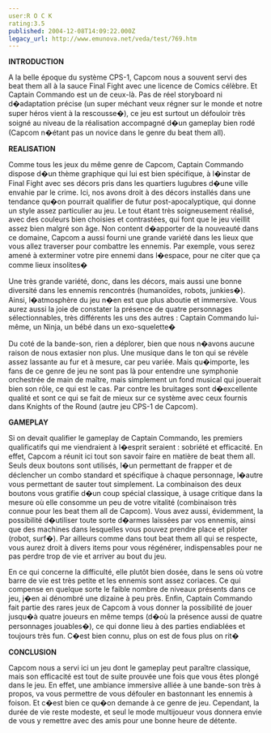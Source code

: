 ```yaml
---
user:R O C K
rating:3.5
published: 2004-12-08T14:09:22.000Z
legacy_url: http://www.emunova.net/veda/test/769.htm
---
```

**INTRODUCTION**  

  

A la belle époque du système CPS-1, Capcom nous a souvent servi des beat them all à la sauce Final Fight avec une licence de Comics célèbre. Et Captain Commando est un de ceux-là. Pas de réel storyboard ni d�adaptation précise (un super méchant veux régner sur le monde et notre super héros vient à la rescousse�), ce jeu est surtout un défouloir très soigné au niveau de la réalisation accompagné d�un gameplay bien rodé (Capcom n�étant pas un novice dans le genre du beat them all).  

  

**REALISATION**  

  

Comme tous les jeux du même genre de Capcom, Captain Commando dispose d�un thème graphique qui lui est bien spécifique, à l�instar de Final Fight avec ses décors pris dans les quartiers lugubres d�une ville envahie par le crime. Ici, nos avons droit à des décors installés dans une tendance qu�on pourrait qualifier de futur post-apocalyptique, qui donne un style assez particulier au jeu. Le tout étant très soigneusement réalisé, avec des couleurs bien choisies et contrastées, qui font que le jeu vieillit assez bien malgré son âge. Non content d�apporter de la nouveauté dans ce domaine, Capcom a aussi fourni une grande variété dans les lieux que vous allez traverser pour combattre les ennemis. Par exemple, vous serez amené à exterminer votre pire ennemi dans l�espace, pour ne citer que ça comme lieux insolites�  

Une très grande variété, donc, dans les décors, mais aussi une bonne diversité dans les ennemis rencontrés (humanoïdes, robots, junkies�). Ainsi, l�atmosphère du jeu n�en est que plus aboutie et immersive. Vous aurez aussi la joie de constater la présence de quatre personnages sélectionnables, très différents les uns des autres : Captain Commando lui-même, un Ninja, un bébé dans un exo-squelette�  

Du coté de la bande-son, rien a déplorer, bien que nous n�avons aucune raison de nous extasier non plus. Une musique dans le ton qui se révèle assez lassante au fur et à mesure, car peu variée. Mais qu�importe, les fans de ce genre de jeu ne sont pas là pour entendre une symphonie orchestrée de main de maître, mais simplement un fond musical qui jouerait bien son rôle, ce qui est le cas. Par contre les bruitages sont d�excellente qualité et sont ce qui se fait de mieux sur ce système avec ceux fournis dans Knights of the Round (autre jeu CPS-1 de Capcom).  

  

**GAMEPLAY**  

  

Si on devait qualifier le gameplay de Captain Commando, les premiers qualificatifs qui me viendraient à l�esprit seraient : sobriété et efficacité. En effet, Capcom a réunit ici tout son savoir faire en matière de beat them all. Seuls deux boutons sont utilisés, l�un permettant de frapper et de déclencher un combo standard et spécifique à chaque personnage, l�autre vous permettant de sauter tout simplement. La combinaison des deux boutons vous gratifie d�un coup spécial classique, à usage critique dans la mesure où elle consomme un peu de votre vitalité (combinaison très connue pour les beat them all de Capcom). Vous avez aussi, évidemment, la possibilité d�utiliser toute sorte d�armes laissées par vos ennemis, ainsi que des machines dans lesquelles vous pouvez prendre place et piloter (robot, surf�). Par ailleurs comme dans tout beat them all qui se respecte, vous aurez droit à divers items pour vous régénérer, indispensables pour ne pas perdre trop de vie et arriver au bout du jeu.  

En ce qui concerne la difficulté, elle plutôt bien dosée, dans le sens où votre barre de vie est très petite et les ennemis sont assez coriaces. Ce qui compense en quelque sorte le faible nombre de niveaux présents dans ce jeu, j�en ai dénombré une dizaine à peu près. Enfin, Captain Commando fait partie des rares jeux de Capcom à vous donner la possibilité de jouer jusqu�à quatre joueurs en même temps (d�où la présence aussi de quatre personnages jouables�), ce qui donne lieu à des parties endiablées et toujours très fun. C�est bien connu, plus on est de fous plus on rit�  

  

**CONCLUSION**  

  

Capcom nous a servi ici un jeu dont le gameplay peut paraître classique, mais son efficacité est tout de suite prouvée une fois que vous êtes plongé dans le jeu. En effet, une ambiance immersive alliée à une bande-son très à propos, va vous permettre de vous défouler en bastonnant les ennemis à foison. Et c�est bien ce qu�on demande à ce genre de jeu. Cependant, la durée de vie reste modeste, et seul le mode multijoueur vous donnera envie de vous y remettre avec des amis pour une bonne heure de détente.